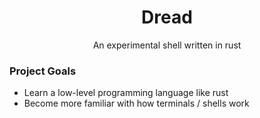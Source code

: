 <h1 align="center"> Dread </h1>
<p align="center"> An experimental shell written in rust </p>

<h3> Project Goals </h3>
<ul>
  <li> Learn a low-level programming language like rust </li>
  <li> Become more familiar with how terminals / shells work</li>
 </ul>
